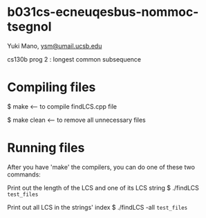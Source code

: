# b031cs-ecneuqesbus-nommoc-tsegnol

Yuki Mano, ysm@umail.ucsb.edu

cs130b prog 2 : longest common subsequence 

# Compiling files
$ make <-- to compile findLCS.cpp file

$ make clean <-- to remove all unnecessary files

# Running files
After you have 'make' the compilers, you can do one of these two commands:

Print out the length of the LCS and one of its LCS string
$ ./findLCS `test_files`

Print out all LCS in the strings' index
$ ./findLCS -all `test_files`